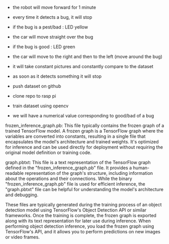 - the robot will move forward for 1 minute
- every time it detects a bug, it will stop
- if the bug is a pest/bad : LED yellow
- the car will move straight over the bug
- if the bug is good : LED green
- the car will move to the right and then to the left (move around the bug)

- it will take constant pictures and constantly compare to the dataset
- as soon as it detects something it will stop

- push dataset on github
- clone repo to rasp pi
- train dataset using opencv

- we will have a numerical value corresponding to good/bad of a bug

frozen_inference_graph.pb: This file typically contains the frozen graph of a trained TensorFlow model. A frozen graph is a TensorFlow graph where the variables are converted into constants, resulting in a single file that encapsulates the model's architecture and trained weights. It's optimized for inference and can be used directly for deployment without requiring the original model definition or training code.

graph.pbtxt: This file is a text representation of the TensorFlow graph defined in the "frozen_inference_graph.pb" file. It provides a human-readable representation of the graph's structure, including information about the operations and their connections. While the binary "frozen_inference_graph.pb" file is used for efficient inference, the "graph.pbtxt" file can be helpful for understanding the model's architecture and debugging.

These files are typically generated during the training process of an object detection model using TensorFlow's Object Detection API or similar frameworks. Once the training is complete, the frozen graph is exported along with its text representation for later use during inference. When performing object detection inference, you load the frozen graph using TensorFlow's API, and it allows you to perform predictions on new images or video frames.





